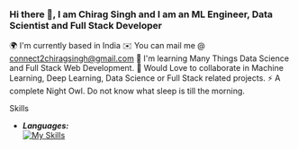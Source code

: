 ### Hi there 👋, I am Chirag Singh and I am an ML Engineer, Data Scientist and Full Stack Developer
🌍 I'm currently based in India
✉️ You can mail me @ connect2chiragsingh@gmail.com
🌱 I'm learning Many Things Data Science and Full Stack Web Development.
🤝 Would Love to collaborate in Machine Learning, Deep Learning, Data Science or Full Stack related projects.
⚡ A complete Night Owl. Do not know what sleep is till the morning.

Skills
* <b><i>Languages:</b></i><br>
[![My Skills](https://skillicons.dev/icons?i=py,java,cs,cpp,c)](https://skillicons.dev)

